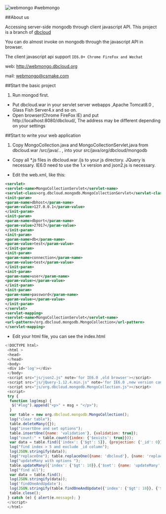 ![webmongo](https://avatars1.githubusercontent.com/u/17017373?s=460&v=4)
#webmongo

##About us

Accessing server-side mongodb through client javascript API. This project is a branch of [dbcloud](https://github.com/csmake/dbcloud)

You can do almost invoke on mongodb through the javascript API in browser.

The client javascript api support `IE6.0+ Chrome FireFox and Wechat`

web: http://webmongo.dbcloud.org

mail: webmongo@csmake.com

##Start the basic project 

1. Run mongod first. 
*  Put dbcloud.war in your servlet server webapps ,Apache Tomcat8.0 , Glass Fish Server4.x and so on.
*  Open browser(Chrome FireFox IE) and put http://localhost:8080/dbcloud/, The address may be different depending on your settings

##Start to write your web application

1. Copy MongoCollection.java and MongoCollectionServlet.java from dbcloud.war /src/java/.. , into your src/java/org/dbcloud/mongodb

* Copy all *.js files in dbcloud.war /js to your js directory. JQuery is necessary. IE6.0 need to use the 1.x version and json2.js is necessary.

* Edit the web.xml, like this:
```xml
<servlet>
<servlet-name>MongoCollectionServlet</servlet-name>
<servlet-class>org.dbcloud.mongodb.MongoCollectionServlet</servlet-class>
<init-param>
<param-name>dbhost</param-name>
<param-value>127.0.0.1</param-value>
</init-param>
<init-param>
<param-name>dbport</param-name>
<param-value>27017</param-value>
</init-param>
<init-param>
<param-name>db</param-name>
<param-value>test</param-value>
</init-param>
<init-param>
<param-name>connection</param-name>
<param-value>test</param-value>
</init-param>
<init-param>
<param-name>user</param-name>
<param-value></param-value>
</init-param>
<init-param>
<param-name>password</param-name>
<param-value></param-value>
</init-param>
</servlet>
<servlet-mapping>
<servlet-name>MongoCollectionServlet</servlet-name>
<url-pattern>/org.dbcloud.mongodb.MongoCollection</url-pattern>
</servlet-mapping>
```
* Edit your html file, you can see the index.html 

```javascript
﻿<!DOCTYPE html>
 <html >
 <head>
 </head>
 <body>
 <div id='log'></div>
 </body>
 <script src="js/json2.js" note='for IE6.0 ,old browser'></script>
 <script src="js/jQuery-1.12.4.min.js" note='for IE6.0 ,new version can use JQuery 2.x'></script>
 <script src="js/org.dbcloud.mongodb.MongoCollection.js"></script>
 <script>
 try {
  function log(msg) {
   $("#log").append("<p>" + msg + "</p>");
  }
  var table = new org.dbcloud.mongodb.MongoCollection();
  log("clear table");
  table.deleteMany({});
  log("insertOne and set options");
  table.insertOne({name: 'validation'}, {validation: true});
  log("count:" + table.count({index: {'$exists': true}}));
  var data = table.find({'index': {'$gt': 5}}, {projection: {'_id': 0}});
  log("find index > 5 and exclude _id column");
  log(JSON.stringify(data));
  log("replaceOne"); table.replaceOne({name: 'dbcloud'}, {name: 'replace',status: 0});
  log("updateMany with options "); 
  table.updateMany({'index': {'$gt': 10}},{'$set': {name: 'updateMany', status: 100, index: 100}}, {upsert: true, validation: false}); 
  log("find all"); 
  var data = table.find();
  log(JSON.stringify(data));
  log('findOneAndUpdate'); 
  log(JSON.stringify(table.findOneAndUpdate({'index': {'$gt': 10}}, {'$set': {name: 'findOneAndUpdate'}, '$inc': {index: -1}})));
  table.close();
 } catch (e) { alert(e.message); }
 </script>
 </html>
```


